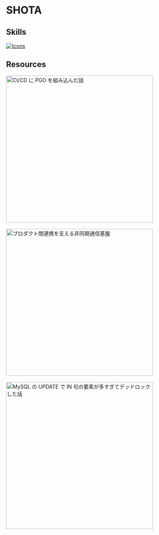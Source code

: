 # SHOTA

## Skills

[![Icons](https://skillicons.dev/icons?i=go,ts,py,graphql,react,next,aws)](https://skillicons.dev)

## Resources

<a href="https://speakerdeck.com/shota_tech/cd">
  <img alt="CI/CD に PGO を組み込んだ話" src="https://files.speakerdeck.com/presentations/d69e1ab373484cdc84de8f9806a8db96/slide_0.jpg" width="400px"/>
</a>

<br/>
<br/>

<a href="https://speakerdeck.com/shota_tech/purodakutojian-lian-xi-wozhi-erufei-tong-qi-tong-xin-ji-pan">
  <img alt="プロダクト間連携を支える非同期通信基盤" src="https://files.speakerdeck.com/presentations/be79b1debccf454eb5232aacdc61a33a/slide_0.jpg" width="400px"/>
</a>

<br/>
<br/>

<a href="https://tech.layerx.co.jp/entry/2024/12/07/105714">
  <img alt="MySQL の UPDATE で IN 句の要素が多すぎてデッドロックした話" src="https://cdn-ak.f.st-hatena.com/images/fotolife/s/shota_tech/20241207/20241207111358.png" width="400px"/>
</a>
